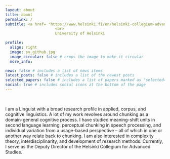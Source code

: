 ```yaml
---
layout: about
title: about
permalink: /
subtitle: <a href= "https://www.helsinki.fi/en/helsinki-collegium-advanced-studies">Helsinki Collegium for Advanced Studies</a>
                      <br>
                      University of Helsinki

profile:
  align: right
  image: sv_github.jpg
  image_circular: false # crops the image to make it circular
  more_info: 

news: false # includes a list of news items
latest_posts: false # includes a list of the newest posts
selected_papers: false # includes a list of papers marked as "selected={true}"
social: true # includes social icons at the bottom of the page
---
```

 <br>

I am a Linguist with a broad research profile in applied, corpus, and cognitive linguistics. A lot of my work revolves around chunking as a domain-general cognitive process. I have studied meaning-shift units in second language learning, perceptual chunking in speech processing, and individual variation from a usage-based perspective – all of which in one or another way relate back to chunking. I am also interested in complexity theory, interdisciplinarity, and development of research methods. Currently, I serve as the Deputy Director of the Helsinki Collegium for Advanced Studies. 